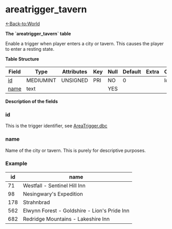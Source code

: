 # areatrigger\_tavern

[<-Back-to:World](database-world)

**The \`areatrigger\_tavern\` table**

Enable a trigger when player enters a city or tavern. This causes the player to enter a resting state.

**Table Structure**

| Field     | Type      | Attributes | Key | Null | Default | Extra | Comment    |
| --------- | --------- | ---------- | --- | ---- | ------- | ----- | ---------- |
| [id][1]   | MEDIUMINT | UNSIGNED   | PRI | NO   | 0       |       | Identifier |
| [name][2] | text      |            |     | YES  |         |       |            |

[1]: #id
[2]: #name

**Description of the fields**

### id

This is the trigger identifier, see [AreaTrigger.dbc](dbc-areatrigger)

### name

Name of the city or tavern. This is purely for descriptive purposes.

### Example

| id  | name                                         |
| --- | -------------------------------------------- |
| 71  | Westfall - Sentinel Hill Inn                 |
| 98  | Nesingwary's Expedition                      |
| 178 | Strahnbrad                                   |
| 562 | Elwynn Forest - Goldshire - Lion's Pride Inn |
| 682 | Redridge Mountains - Lakeshire Inn           |
